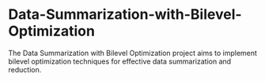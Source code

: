 # Data-Summarization-with-Bilevel-Optimization
The Data Summarization with Bilevel Optimization project aims to implement bilevel optimization techniques for effective data summarization and reduction.
